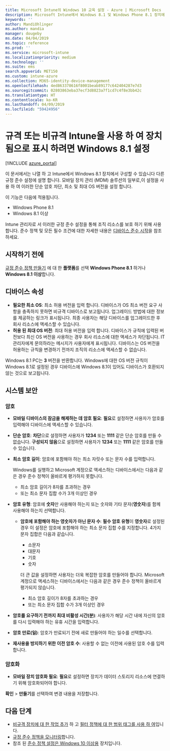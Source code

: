 ```yaml
---
title: Microsoft Intune의 Windows 10 교육 설정 - Azure | Microsoft Docs
description: Microsoft Intune에서 Windows 8.1 및 Windows Phone 8.1 장치에 대 한 준수를 설정 하는 경우 사용할 수는 모든 설정의 목록을 참조 하세요. 데이터 저장소에서 암호화를 사용 하는 최소 및 최대 운영 체제에서 암호 제한 설정 및 길이 규정 준수에 대 한 확인 합니다.
keywords: ''
author: MandiOhlinger
ms.author: mandia
manager: dougeby
ms.date: 04/04/2019
ms.topic: reference
ms.prod: ''
ms.service: microsoft-intune
ms.localizationpriority: medium
ms.technology: ''
ms.suite: ems
search.appverid: MET150
ms.custom: intune-azure
ms.collection: M365-identity-device-management
ms.openlocfilehash: 4ed863378616f8001beab89177c642404287e7d3
ms.sourcegitcommit: 02803863eba37ecf3d8823a7f1cd7c4f8e3bb42c
ms.translationtype: HT
ms.contentlocale: ko-KR
ms.lasthandoff: 04/09/2019
ms.locfileid: "59424956"
---
```

# <a name="windows-81-settings-to-mark-devices-as-compliant-or-not-compliant-using-intune"></a>규격 또는 비규격 Intune을 사용 하 여 장치 됨으로 표시 하려면 Windows 8.1 설정

[!INCLUDE [azure_portal](./includes/azure_portal.md)]

이 문서에서는 나열 하 고 Intune에서 Windows 8.1 장치에서 구성할 수 있습니다 다른 규정 준수 설정에 설명 합니다. 모바일 장치 관리 (MDM) 솔루션의 일부로,이 설정을 사용 하 여 이러한 단순 암호 차단, 최소 및 최대 OS 버전을 설정 합니다.

이 기능은 다음에 적용됩니다.

- Windows Phone 8.1
- Windows 8.1 이상

Intune 관리자로 서 이러한 규정 준수 설정을 통해 조직 리소스를 보호 하기 위해 사용 합니다. 준수 정책 및 모든 필수 조건에 대한 자세한 내용은 [디바이스 준수 시작](device-compliance-get-started.md)을 참조하세요.

## <a name="before-you-begin"></a>시작하기 전에

[규정 준수 정책 만들기](create-compliance-policy.md#create-the-policy) 에 대 한 **플랫폼**를 선택 **Windows Phone 8.1** 하거나 **Windows 8.1 이상**합니다.

## <a name="device-properties"></a>디바이스 속성

- **필요한 최소 OS**: 최소 허용 버전을 입력 합니다. 디바이스가 OS 최소 버전 요구 사항을 충족하지 못하면 비규격 디바이스로 보고됩니다. 업그레이드 방법에 대한 정보를 제공하는 링크가 표시됩니다. 최종 사용자는 해당 디바이스를 업그레이드한 후 회사 리소스에 액세스할 수 있습니다.
- **허용 된 최대 OS 버전**: 최대 허용 버전을 입력 합니다. 디바이스가 규칙에 입력된 버전보다 최신 OS 버전을 사용하는 경우 회사 리소스에 대한 액세스가 차단됩니다. IT 관리자에게 문의하라는 메시지가 사용자에게 표시됩니다. 디바이스는 OS 버전을 허용하는 규칙을 변경하기 전까지 조직의 리소스에 액세스할 수 없습니다.

Windows 8.1 PC는 **3** 버전을 반환합니다. Windows에 대한 OS 버전 규칙이 Windows 8.1로 설정된 경우 디바이스에 Windows 8.1이 있어도 디바이스가 호환되지 않는 것으로 보고됩니다.

## <a name="system-security"></a>시스템 보안

### <a name="password"></a>암호

- **모바일 디바이스의 잠금을 해제하는 데 암호 필요**: **필요**로 설정하면 사용자가 암호를 입력해야 디바이스에 액세스할 수 있습니다.
- **단순 암호**: **차단**으로 설정하면 사용자가 **1234** 또는 **1111** 같은 단순 암호를 만들 수 없습니다. **구성되지 않음**으로 설정하면 사용자가 **1234** 또는 **1111** 같은 암호를 만들 수 있습니다.
- **최소 암호 길이**: 암호에 포함해야 하는 최소 자릿수 또는 문자 수를 입력합니다.

  Windows를 실행하고 Microsoft 계정으로 액세스하는 디바이스에서는 다음과 같은 경우 준수 정책이 올바르게 평가하지 못합니다.
  - 최소 암호 길이가 8자를 초과하는 경우
  - 또는 최소 문자 집합 수가 3개 이상인 경우

- **암호 유형**: 암호에 **숫자**만 사용해야 하는지 또는 숫자와 기타 문자(**영숫자**)를 함께 사용해야 하는지 선택합니다.
  
  - **암호에 포함해야 하는 영숫자가 아닌 문자 수**: **필수 암호 유형**이 **영숫자**로 설정된 경우 이 설정은 암호에 포함해야 하는 최소 문자 집합 수를 지정합니다. 4가지 문자 집합은 다음과 같습니다.
    - 소문자
    - 대문자
    - 기호
    - 숫자

    더 큰 값을 설정하면 사용자는 더욱 복잡한 암호를 만들어야 합니다. Microsoft 계정으로 액세스하는 디바이스에서는 다음과 같은 경우 준수 정책이 올바르게 평가되지 않습니다.

    - 최소 암호 길이가 8자를 초과하는 경우
    - 또는 최소 문자 집합 수가 3개 이상인 경우

- **암호를 요구하기 전까지 최대 비활성 시간(분)**: 사용자가 해당 시간 내에 자신의 암호를 다시 입력해야 하는 유휴 시간을 입력합니다.
- **암호 만료(일)**: 암호가 만료되기 전에 새로 만들어야 하는 일수를 선택합니다.
- **재사용을 방지하기 위한 이전 암호 수**: 사용할 수 없는 이전에 사용된 암호 수를 입력합니다.

### <a name="encryption"></a>암호화

- **모바일 장치 암호화 필요**: **필요**로 설정하면 장치가 데이터 스토리지 리소스에 연결하기 위해 암호화되어야 합니다.

**확인** > **만들기**를 선택하여 변경 내용을 저장합니다.

## <a name="next-steps"></a>다음 단계

- [비규격 장치에 대 한 작업 추가](actions-for-noncompliance.md) 하 고 [필터 정책에 대 한 범위 태그를 사용 하 여](scope-tags.md)입니다.
- [규정 준수 정책을 모니터링](compliance-policy-monitor.md)합니다.
- 참조 된 [준수 정책 설정은 Windows 10 이상용](compliance-policy-create-windows.md) 장치입니다.